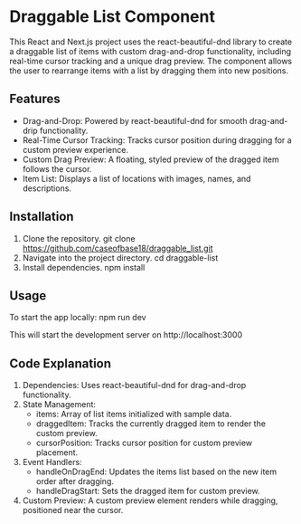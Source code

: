 # Draggable List Component

This React and Next.js project uses the react-beautiful-dnd library to create a draggable list of items with custom drag-and-drop functionality, including real-time cursor tracking and a unique drag preview. The component allows the user to rearrange items with a list by dragging them into new positions.

## Features

* Drag-and-Drop: Powered by react-beautiful-dnd for smooth drag-and-drip functionality.
* Real-Time Cursor Tracking: Tracks cursor position during dragging for a custom preview experience.
* Custom Drag Preview: A floating, styled preview of the dragged item follows the cursor.
* Item List: Displays a list of locations with images, names, and descriptions.

## Installation

1. Clone the repository.
    git clone https://github.com/caseofbase18/draggable_list.git
2. Navigate into the project directory.
    cd draggable-list
3. Install dependencies.
    npm install

## Usage

To start the app locally:
    npm run dev

This will start the development server on http://localhost:3000

## Code Explanation

1. Dependencies: Uses react-beautiful-dnd for drag-and-drop functionality.
2. State Management:
    * items: Array of list items initialized with sample data.
    * draggedItem: Tracks the currently dragged item to render the custom preview.
    * cursorPosition: Tracks cursor position for custom preview placement.
3. Event Handlers:
    * handleOnDragEnd: Updates the items list based on the new item order after dragging.
    * handleDragStart: Sets the dragged item for custom preview.
4. Custom Preview: A custom preview element renders while dragging, positioned near the cursor.

